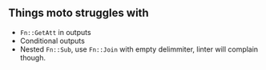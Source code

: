 ## Things moto struggles with

- `Fn::GetAtt` in outputs
- Conditional outputs
- Nested `Fn::Sub`, use `Fn::Join` with empty delimmiter, linter will complain though.
